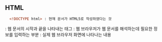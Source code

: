 ## HTML
```html
  <!DOCTYPE html> : 현재 문서가 HTML5로 작성하였다는 것
```
  <html> </html>  : 웹 문서의 시작과 끝을 나타내는 태그
  <head> </head>  : 웹 브라우저가 웹 문서를 해석하는데 필요한 정보를 입력하는 부분
  <body> </body>  : 실제 웹 브라우저 화면에 나타나는 내용

